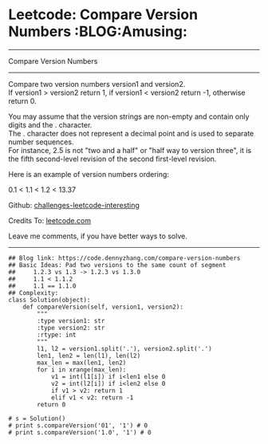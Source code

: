 # Leetcode: Compare Version Numbers     :BLOG:Amusing:


---

Compare Version Numbers  

---

Compare two version numbers version1 and version2.  
If version1 > version2 return 1, if version1 < version2 return -1, otherwise return 0.  

You may assume that the version strings are non-empty and contain only digits and the . character.  
The . character does not represent a decimal point and is used to separate number sequences.  
For instance, 2.5 is not "two and a half" or "half way to version three", it is the fifth second-level revision of the second first-level revision.  

Here is an example of version numbers ordering:  

0.1 < 1.1 < 1.2 < 13.37  

Github: [challenges-leetcode-interesting](https://github.com/DennyZhang/challenges-leetcode-interesting/tree/master/compare-version-numbers)  

Credits To: [leetcode.com](https://leetcode.com/problems/compare-version-numbers/description/)  

Leave me comments, if you have better ways to solve.  

---

    ## Blog link: https://code.dennyzhang.com/compare-version-numbers
    ## Basic Ideas: Pad two versions to the same count of segment
    ##     1.2.3 vs 1.3 -> 1.2.3 vs 1.3.0
    ##     1.1 < 1.1.2
    ##     1.1 == 1.1.0
    ## Complexity:
    class Solution(object):
        def compareVersion(self, version1, version2):
            """
            :type version1: str
            :type version2: str
            :rtype: int
            """
            l1, l2 = version1.split('.'), version2.split('.')
            len1, len2 = len(l1), len(l2)
            max_len = max(len1, len2)
            for i in xrange(max_len):
                v1 = int(l1[i]) if i<len1 else 0
                v2 = int(l2[i]) if i<len2 else 0
                if v1 > v2: return 1
                elif v1 < v2: return -1
            return 0
    
    # s = Solution()
    # print s.compareVersion('01', '1') # 0
    # print s.compareVersion('1.0', '1') # 0